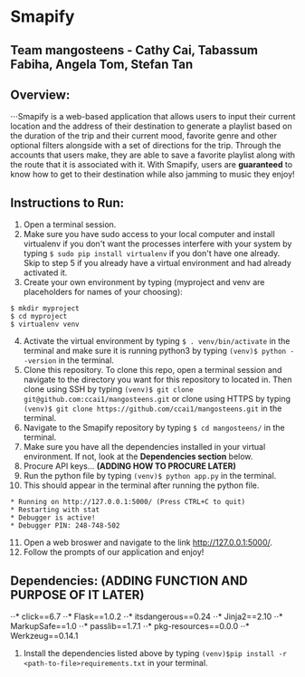 # Smapify

## Team mangosteens - Cathy Cai, Tabassum Fabiha, Angela Tom, Stefan Tan

## Overview:
⋅⋅⋅Smapify is a web-based application that allows users to input their current location and the address of their destination to generate a playlist based on the duration of the trip and their current mood, favorite genre and other optional filters alongside with a set of directions for the trip. Through the accounts that users make, they are able to save a favorite playlist along with the route that it is associated with it. With Smapify, users are **guaranteed** to know how to get to their destination while also jamming to music they enjoy!         

## Instructions to Run:
1. Open a terminal session.
2. Make sure you have sudo access to your local computer and install virtualenv if you don't want the processes interfere with your system by typing ```$ sudo pip install virtualenv``` if you don't have one already. Skip to step 5 if you already have a virtual environment and had already activated it. 
3. Create your own environment by typing (myproject and venv are placeholders for names of your choosing):
```
$ mkdir myproject
$ cd myproject
$ virtualenv venv
```
4. Activate the virtual environment by typing ```$ . venv/bin/activate``` in the terminal and make sure it is running python3 by typing ```(venv)$ python --version``` in the terminal. 
5. Clone this repository. To clone this repo, open a terminal session and navigate to the directory you want for this repository to located in. Then clone using SSH by typing ```(venv)$ git clone git@github.com:ccai1/mangosteens.git``` or clone using HTTPS by typing ```(venv)$ git clone https://github.com/ccai1/mangosteens.git``` in the terminal.
6. Navigate to the Smapify repository by typing ```$ cd mangosteens/``` in the terminal. 
7. Make sure you have all the dependencies installed in your virtual environment. If not, look at the **Dependencies section** below.
8. Procure API keys... **(ADDING HOW TO PROCURE LATER)**
9. Run the python file by typing ```(venv)$ python app.py``` in the terminal. 
10. This should appear in the terminal after running the python file.   
```
* Running on http://127.0.0.1:5000/ (Press CTRL+C to quit)
* Restarting with stat
* Debugger is active!
* Debugger PIN: 248-748-502
```

11. Open a web broswer and navigate to the link http://127.0.0.1:5000/.
12. Follow the prompts of our application and enjoy!

## Dependencies: **(ADDING FUNCTION AND PURPOSE OF IT LATER)**
⋅⋅* click==6.7
⋅⋅* Flask==1.0.2
⋅⋅* itsdangerous==0.24
⋅⋅* Jinja2==2.10
⋅⋅* MarkupSafe==1.0
⋅⋅* passlib==1.7.1
⋅⋅* pkg-resources==0.0.0
⋅⋅* Werkzeug==0.14.1
1. Install the dependencies listed above by typing ```(venv)$pip install -r <path-to-file>requirements.txt``` in your terminal. 
